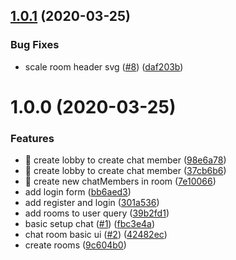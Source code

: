 ## [1.0.1](https://github.com/Iteam1337/samtal.io/compare/v1.0.0...v1.0.1) (2020-03-25)


### Bug Fixes

* scale room header svg ([#8](https://github.com/Iteam1337/samtal.io/issues/8)) ([daf203b](https://github.com/Iteam1337/samtal.io/commit/daf203b236b9886d6e704bc63bcde81127fd9646))

# 1.0.0 (2020-03-25)


### Features

* 🎸 create lobby to create chat member ([98e6a78](https://github.com/Iteam1337/samtal.io/commit/98e6a783445edc02b69dac4e2bcd006943c23575))
* 🎸 create lobby to create chat member ([37cb6b6](https://github.com/Iteam1337/samtal.io/commit/37cb6b6ac783e3f3ee89bc4a17d31faa021954a5))
* 🎸 create new chatMembers in room ([7e10066](https://github.com/Iteam1337/samtal.io/commit/7e10066c2fc44e8d3a0c254432de0879bc84101d))
* add login form ([bb6aed3](https://github.com/Iteam1337/samtal.io/commit/bb6aed3b4d75f9105da05049de8725efcd6eeebd))
* add register and login ([301a536](https://github.com/Iteam1337/samtal.io/commit/301a536306781c4869e62e3005e3f1c13a539535))
* add rooms to user query ([39b2fd1](https://github.com/Iteam1337/samtal.io/commit/39b2fd1afab8a9e5194f83a1c48326c10d9a3a0b))
* basic setup chat ([#1](https://github.com/Iteam1337/samtal.io/issues/1)) ([fbc3e4a](https://github.com/Iteam1337/samtal.io/commit/fbc3e4a7d39dc90f2bdd360e9e3295e9e1b1b050))
* chat room basic ui ([#2](https://github.com/Iteam1337/samtal.io/issues/2)) ([42482ec](https://github.com/Iteam1337/samtal.io/commit/42482ec46e99d164e13775e77ccbe8f0dae9e9c5))
* create rooms ([9c604b0](https://github.com/Iteam1337/samtal.io/commit/9c604b05ff6ce76b1b5d1df8f018962085334c53))
